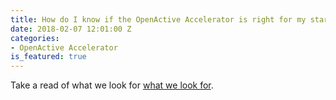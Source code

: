 ```yaml
---
title: How do I know if the OpenActive Accelerator is right for my startup?
date: 2018-02-07 12:01:00 Z
categories:
- OpenActive Accelerator
is_featured: true
---
```


Take a read of what we look for [what we look for](https://docs.google.com/document/d/1o06BCIxYRc1-7vQy4z6N7RL7ebw5kj8QaAkLb4v-8og/edit).